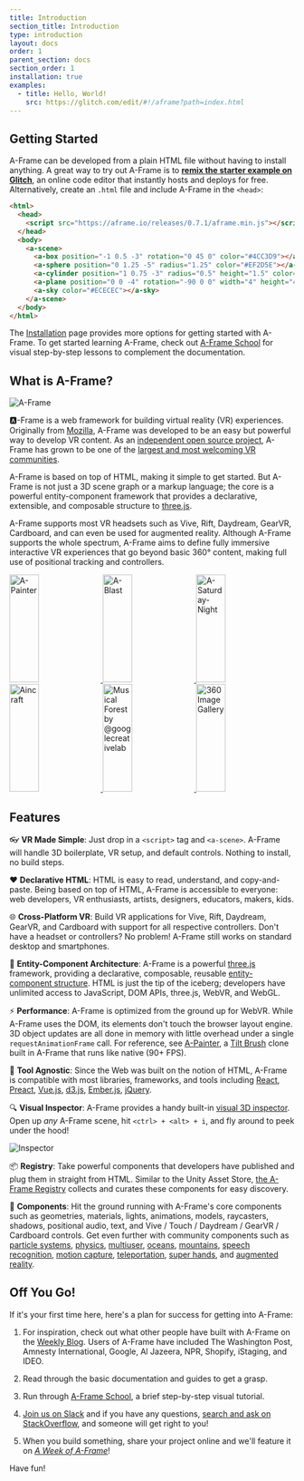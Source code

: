 ```yaml
---
title: Introduction
section_title: Introduction
type: introduction
layout: docs
order: 1
parent_section: docs
section_order: 1
installation: true
examples:
  - title: Hello, World!
    src: https://glitch.com/edit/#!/aframe?path=index.html
---
```


[mozilla]: https://mozilla.org
[three.js]: https://threejs.org
[webvr]: https://iswebvrready.com

## Getting Started

[glitch]: http://glitch.com/~aframe

A-Frame can be developed from a plain HTML file without having to install
anything. A great way to try out A-Frame is to **[remix the starter example on
Glitch][glitch]**, an online code editor that instantly hosts and deploys for
free. Alternatively, create an `.html` file and include A-Frame in the `<head>`:

```html
<html>
  <head>
    <script src="https://aframe.io/releases/0.7.1/aframe.min.js"></script>
  </head>
  <body>
    <a-scene>
      <a-box position="-1 0.5 -3" rotation="0 45 0" color="#4CC3D9"></a-box>
      <a-sphere position="0 1.25 -5" radius="1.25" color="#EF2D5E"></a-sphere>
      <a-cylinder position="1 0.75 -3" radius="0.5" height="1.5" color="#FFC65D"></a-cylinder>
      <a-plane position="0 0 -4" rotation="-90 0 0" width="4" height="4" color="#7BC8A4"></a-plane>
      <a-sky color="#ECECEC"></a-sky>
    </a-scene>
  </body>
</html>
```

[Installation]: ./installation.md
[school]: https://aframe.io/school/

The [Installation] page provides more options for getting started with A-Frame.
To get started learning A-Frame, check out [A-Frame School][school] for
visual step-by-step lessons to complement the documentation.

## What is A-Frame?

[github]: https://github.com/aframevr/
[community]: https://aframe.io/community/

![A-Frame](https://cloud.githubusercontent.com/assets/674727/25392020/6f011d10-298c-11e7-845e-c3c5baebd14d.jpg)

:a:-Frame is a web framework for building virtual reality (VR) experiences.
Originally from [Mozilla][mozilla], A-Frame was developed to be an easy but
powerful way to develop VR content. As an [independent open source
project][github], A-Frame has grown to be one of the [largest and most
welcoming VR communities][community].

A-Frame is based on top of HTML, making it simple to get started. But A-Frame
is not just a 3D scene graph or a markup language; the core is a powerful
entity-component framework that provides a declarative, extensible, and
composable structure to [three.js].

A-Frame supports most VR headsets such as Vive, Rift, Daydream, GearVR,
Cardboard, and can even be used for augmented reality. Although A-Frame
supports the whole spectrum, A-Frame aims to define fully immersive
interactive VR experiences that go beyond basic 360&deg; content, making
full use of positional tracking and controllers.

<div class="docs-introduction-examples">
  <a href="https://aframe.io/a-painter/?url=https://ucarecdn.com/962b242b-87a9-422c-b730-febdc470f203/">
    <img alt="A-Painter" target="_blank" src="https://cloud.githubusercontent.com/assets/674727/24531388/acfc3dda-156d-11e7-8563-5bd75252f70f.gif" height="190" width="32%">
  </a>
  <a href="https://aframe.io/a-blast/">
    <img alt="A-Blast" target="_blank" src="https://cloud.githubusercontent.com/assets/674727/24531440/0336e66e-156e-11e7-95c2-f2e6ebc0393d.gif" height="190" width="32%">
  </a>
  <a href="https://aframe.io/a-saturday-night/">
    <img alt="A-Saturday-Night" target="_blank" src="https://cloud.githubusercontent.com/assets/674727/24531477/44272daa-156e-11e7-8ef9-d750ed430f3a.gif" height="190" width="32%">
  </a>
  <a href="https://ngokevin.github.io/kframe/scenes/aincraft/">
    <img alt="Aincraft" target="_blank" src="https://cloud.githubusercontent.com/assets/674727/24531777/25b8ff5e-1570-11e7-896c-3446d1419eb8.gif" height="190" width="32%">
  </a>
  <a href="https://github.com/googlecreativelab/webvr-musicalforest">
    <img alt="Musical Forest by @googlecreativelab" target="_blank" src="https://cloud.githubusercontent.com/assets/674727/25109861/b8e9ec48-2394-11e7-8f2d-ea1cd9df69c8.gif" height="190" width="32%">
  </a>
  <a href="https://aframe-gallery.glitch.me">
    <img alt="360 Image Gallery" target="_blank" src="https://cloud.githubusercontent.com/assets/674727/24572552/72f81bec-162e-11e7-9851-037d0280abdb.gif" height="190" width="32%">
  </a>
</div>

## Features

:eyeglasses: **VR Made Simple**: Just drop in a `<script>` tag and `<a-scene>`.
A-Frame will handle 3D boilerplate, VR setup, and default controls. Nothing to
install, no build steps.

:heart: **Declarative HTML**: HTML is easy to read, understand, and
copy-and-paste. Being based on top of HTML, A-Frame is accessible to everyone:
web developers, VR enthusiasts, artists, designers, educators, makers, kids.

:globe_with_meridians: **Cross-Platform VR**: Build VR applications for Vive,
Rift, Daydream, GearVR, and Cardboard with support for all respective
controllers. Don't have a headset or controllers? No problem! A-Frame still
works on standard desktop and smartphones.

[ecs]: ./entity-component-system.md

:electric_plug: **Entity-Component Architecture**: A-Frame is a powerful
[three.js] framework, providing a declarative, composable, reusable
[entity-component structure][ecs]. HTML is just the tip of the iceberg;
developers have unlimited access to JavaScript, DOM APIs, three.js, WebVR, and
WebGL.

[A-Painter]: https://github.com/aframevr/a-painter
[Tilt Brush]: https://www.tiltbrush.com/

:zap: **Performance**: A-Frame is optimized from the ground up for WebVR. While
A-Frame uses the DOM, its elements don't touch the browser layout engine. 3D
object updates are all done in memory with little overhead under a single
`requestAnimationFrame` call. For reference, see [A-Painter], a [Tilt Brush]
clone built in A-Frame that runs like native (90+ FPS).

[React]: https://github.com/aframevr/aframe-react/
[Preact]: https://github.com/aframevr/aframe-react#using-with-preact
[Vue.js]: https://vuejs.org/
[Angular]: https://angularjs.org/
[d3.js]: http://blockbuilder.org/search#text=aframe
[Ember.js]: https://www.emberjs.com/
[jQuery]: http://jquery.com/download/

:hammer: **Tool Agnostic**: Since the Web was built on the notion of HTML,
A-Frame is compatible with most libraries, frameworks, and tools including
[React], [Preact], [Vue.js], [d3.js], [Ember.js], [jQuery].

[inspector]: ./visual-inspector-and-dev-tools.md

:mag: **Visual Inspector**: A-Frame provides a handy built-in [visual 3D
inspector][inspector]. Open up *any* A-Frame scene, hit `<ctrl> + <alt> + i`,
and fly around to peek under the hood!

![Inspector](https://cloud.githubusercontent.com/assets/674727/25377018/27be9cce-295b-11e7-9098-3e85ac1fe172.gif)

[registry]: https://aframe.io/aframe-registry

:package: **Registry**: Take powerful components that developers have published
and plug them in straight from HTML. Similar to the Unity Asset Store, [the
A-Frame Registry][registry] collects and curates these components for easy
discovery.

[augmented reality]: https://github.com/jeromeetienne/AR.js#augmented-reality-for-the-web-in-less-than-10-lines-of-html
[motion capture]: https://github.com/dmarcos/aframe-motion-capture
[mountains]: https://github.com/ngokevin/kframe/tree/master/components/mountain/
[multiuser]: https://github.com/haydenjameslee/networked-aframe
[oceans]: https://github.com/donmccurdy/aframe-extras/tree/master/src/primitives
[particle systems]: https://github.com/IdeaSpaceVR/aframe-particle-system-component
[physics]: https://github.com/donmccurdy/aframe-physics-system
[speech recognition]: https://github.com/lmalave/aframe-speech-command-component
[super hands]: https://github.com/wmurphyrd/aframe-super-hands-component
[teleportation]: https://github.com/fernandojsg/aframe-teleport-controls

:runner: **Components**: Hit the ground running with A-Frame's core components
such as geometries, materials, lights, animations, models, raycasters, shadows,
positional audio, text, and Vive / Touch / Daydream / GearVR / Cardboard
controls. Get even further with community components such as [particle systems],
[physics], [multiuser], [oceans], [mountains], [speech recognition], [motion capture],
[teleportation], [super hands], and [augmented reality].

## Off You Go!

If it's your first time here, here's a plan for success for getting into
A-Frame:

1. For inspiration, check out what other people have built with A-Frame on the
[Weekly Blog](https://aframe.io/blog/). Users of A-Frame have included The
Washington Post, Amnesty International, Google, Al Jazeera, NPR, Shopify,
iStaging, and IDEO.

2. Read through the basic documentation and guides to get a grasp.

3. Run through [A-Frame School](https://aframe.io/school/), a brief
step-by-step visual tutorial.

4. [Join us on Slack](https://aframevr-slack.herokuapp.com) and if you have any
questions, [search and ask on
StackOverflow](http://stackoverflow.com/questions/ask/?tags=aframe), and
someone will get right to you!

5. When you build something, share your project online and we'll feature it on
[*A Week of A-Frame*](https://aframe.io/blog/)!

Have fun!
